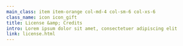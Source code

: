 ```yaml
---
main_class: item item-orange col-md-4 col-sm-6 col-xs-6
class_name: icon icon_gift
title: License &amp; Credits
intro: Lorem ipsum dolor sit amet, consectetuer adipiscing elit
link: license.html
---
```

